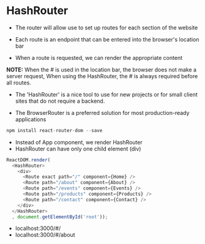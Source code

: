 # HashRouter

- The router will allow use to set up routes for each section of the website

- Each route is an endpoint that can be entered into the browser's location bar

- When a route is requested, we can render the appropriate content

**NOTE:** When the # is used in the location bar, the browser does not make a
server request, When using the HashRouter, the # is always required before all
routes.

- The 'HashRouter' is a nice tool to use for new projects or for small client
  sites that do not require a backend.

- The BrowserRouter is a preferred solution for most production-ready applications


```javascript
npm install react-router-dom --save
```

- Instead of App component, we render HashRouter
- HashRouter can have only one child element (div)

```javascript
ReactDOM.render(
  <HashRouter>
    <div>
      <Route exact path="/" component={Home} />
      <Route path="/about" component={About} />
      <Route path="/events" component={Events} />
      <Route path="/products" component={Products} />
      <Route path="/contact" component={Contact} />
    </div>
  </HashRouter>
  , document.getElementById('root'));

```

- localhost:3000/#/
- localhost:3000/#/about
